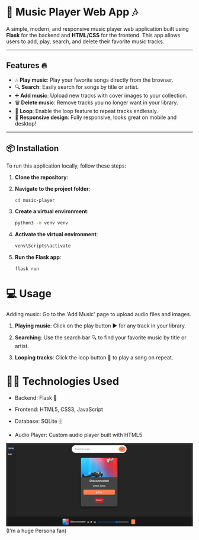 # 🎵 Music Player Web App 🎶
A simple, modern, and responsive music player web application built using **Flask** for the backend and **HTML/CSS** for the frontend. This app allows users to add, play, search, and delete their favorite music tracks.

---

## Features 🔥
- 🎶 **Play music**: Play your favorite songs directly from the browser.
- 🔍 **Search**: Easily search for songs by title or artist.
- ➕ **Add music**: Upload new tracks with cover images to your collection.
- 🗑️ **Delete music**: Remove tracks you no longer want in your library.
- 🔁 **Loop**: Enable the loop feature to repeat tracks endlessly.
- 📱 **Responsive design**: Fully responsive, looks great on mobile and desktop!

---

## 📦 Installation

To run this application locally, follow these steps:

1. **Clone the repository**:


2. **Navigate to the project folder**:
    ```bash
    cd music-player

3. **Create a virtual environment**:
    ```bash
    python3 -m venv venv

4. **Activate the virtual environment**:
    ```bash
    venv\Scripts\activate

5. **Run the Flask app**:
    ```bash
    flask run

# 💻 Usage
Adding music: Go to the 'Add Music' page to upload audio files and images.

1. **Playing music**: Click on the play button ▶️ for any track in your library.

2. **Searching**: Use the search bar 🔍 to find your favorite music by title or artist.

3. **Looping tracks**: Click the loop button 🔁 to play a song on repeat.

 # 🧑‍💻 Technologies Used
+ Backend: Flask 🐍

+ Frontend: HTML5, CSS3, JavaScript

+ Database: SQLite 🗄️

+ Audio Player: Custom audio player built with HTML5 <audio> 🎶

![ScreenShot](githubImage/screen1.png)
(I'm a huge Persona fan)